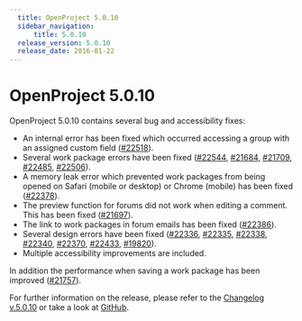 ```yaml
---
  title: OpenProject 5.0.10
  sidebar_navigation:
      title: 5.0.10
  release_version: 5.0.10
  release_date: 2016-01-22
---
```



# OpenProject 5.0.10

OpenProject 5.0.10 contains several bug and accessibility fixes:

  - An internal error has been fixed which occurred accessing a group
    with an assigned custom field
    ([\#22518](https://community.openproject.org/work_packages/22518/activity)).
  - Several work package errors have been fixed
    ([\#22544](https://community.openproject.org/work_packages/22544/activity),
    [\#21684](https://community.openproject.org/work_packages/21684/activity),
    [\#21709](https://community.openproject.org/work_packages/21709/activity),
    [\#22485](https://community.openproject.org/work_packages/22485/activity),
    [\#22506](https://community.openproject.org/work_packages/22506/activity)).
  - A memory leak error which prevented work packages from being opened
    on Safari (mobile or desktop) or Chrome (mobile) has been fixed
    ([\#22378](https://community.openproject.org/work_packages/22378/activity)).
  - The preview function for forums did not work when editing a comment.
    This has been fixed
    ([\#21697](https://community.openproject.org/work_packages/21697/activity)).
  - The link to work packages in forum emails has been fixed
    ([\#22386](https://community.openproject.org/work_packages/22386/activity)).
  - Several design errors have been fixed
    ([\#22336](https://community.openproject.org/work_packages/22336/activity),
    [\#22335](https://community.openproject.org/work_packages/22335/activity),
    [\#22338](https://community.openproject.org/work_packages/22338/activity),
    [\#22340](https://community.openproject.org/work_packages/22340/activity),
    [\#22370](https://community.openproject.org/work_packages/22370/activity),
    [\#22433](https://community.openproject.org/work_packages/22433/activity),
    [\#19820](https://community.openproject.org/work_packages/19820/activity)).
  - Multiple accessibility improvements are included.

In addition the performance when saving a work package has been improved
([\#21757](https://community.openproject.org/work_packages/21757/activity)).

For further information on the release, please refer to the [Changelog
v.5.0.10](https://community.openproject.org/versions/788) or take a look
at [GitHub](https://github.com/opf/openproject/tree/v5.0.10).


